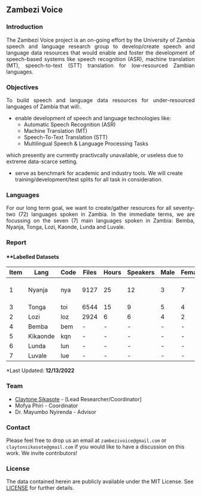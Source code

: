 ## Zambezi Voice

### Introduction

<div align="justify">
<p>The Zambezi Voice project is an on-going effort by the University of Zambia speech and language research group  to develop/create speech and language data resources that would enable and foster the development of speech-based systems like speech recognition (ASR), machine translation (MT), speech-to-text (STT) translation for low-resourced Zambian languages.</p>
</div>

### Objectives
<div align="justify">
  <p> To build speech and language data resources for under-resourced languages of Zambia that will:.</p>
</div>

  - enable development of speech and language technologies like:
    - Automatic Speech Recognition (ASR)
    - Machine Translation (MT)
    - Speech-To-Text Translation (STT)
    - Multilingual Speech & Language Processing Tasks
       
   which presently are currently practivcally unavailable, or useless due to extreme data-scarce setting.
   
  - serve as benchmark for academic and industry tools. We will create training/development/test splits for all task in consideration.
    
### Languages

<div align="justify">
  <p>For our long term goal, we want to create/gather resources for all seventy-two (72) languages spoken in Zambia. In the immediate terms, we are focussing on the seven (7) main languages spoken in Zambia: Bemba, Nyanja, Tonga, Lozi, Kaonde, Lunda and Luvale.</p>
</div>

### Report

#### **Labelled Datasets

<div class="tg-wrap" align="left">
  <table>
    <thead>
      <tr>
        <th>Item</th>
        <th>Lang</th>
        <th>Code</th>
        <th>Files</th>
        <th>Hours</th>
        <th>Speakers</th>
        <th>Male</th>
        <th>Female</th>
        <th>Tasks</th>
      </tr>
    </thead>
    <tbody>
      <tr>
        <td>1</td>
        <td>Nyanja</td>
        <td>nya</td>
        <td>9127</td>
        <td>25</td>
        <td>12</td>
        <td>3</td>
        <td>7</td>
        <td>ASR, MT, ST</td>
      </tr>
      <tr>
        <td>3</td>
        <td>Tonga</td>
        <td>toi</td>
        <td>6544</td>
        <td>15</td>
        <td>9</td>
        <td>5</td>
        <td>4</td>
        <td>ASR</td>
      </tr>
      <tr>
        <td>2</td>
        <td>Lozi</td>
        <td>loz</td>
        <td>2924</td>
        <td>6</td>
        <td>6</td>
        <td>4</td>
        <td>2</td>
        <td>ASR</td>
      </tr>
      <tr>
        <td>4</td>
        <td>Bemba</td>
        <td>bem</td>
        <td>-</td>
        <td>-</td>
        <td>-</td>
        <td>-</td>
        <td>-</td>
        <td>ASR</td>
      </tr>
      <tr>
        <td>5</td>
        <td>Kikaonde</td>
        <td>kqn</td>
        <td>-</td>
        <td>-</td>
        <td>-</td>
        <td>-</td>
        <td>-</td>
        <td>ASR</td>
      </tr>
      <tr>
        <td>6</td>
        <td>Lunda</td>
        <td>lun</td>
        <td>-</td>
        <td>-</td>
        <td>-</td>
        <td>-</td>
        <td>-</td>
        <td>ASR</td>
      </tr>
      <tr>
        <td>7</td>
        <td>Luvale</td>
        <td>lue</td>
        <td>-</td>
        <td>-</td>
        <td>-</td>
        <td>-</td>
        <td>-</td>
        <td>ASR</td>
      </tr>
    </tbody>
  </table>
  <p>*Last Updated: <strong>12/13/2022</strong></p>
</div>

### Team

  - [Claytone Sikasote](https://csikasote.github.io) - [Lead Researcher/Coordinator]
  - Mofya Phiri - Coordinator
  - Dr. Mayumbo Nyirenda - Advisor

### Contact
Please feel free to drop us an email at `zambezivoice@gmail.com` or `claytonsikasote@gmail.com` if you would like to have a discussion on this work. We invite contributors!

### License
The data contained herein are publicly available under the MIT License. See [LICENSE](https://github.com/unza-speech-lab/zambezi-voice/blob/main/LICENSE) for further details.
